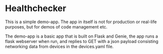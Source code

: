 # Healthchecker
This is a simple demo-app. The app in itself is not for production 
or real-life purposes, but for demos of code management etc.

The demo-app is a basic app that is built on Flask and Genie,
the app runs a flask webserver when run, and replies to GET
with a json payload consisting networking data from devices
in the devices.yaml file.
